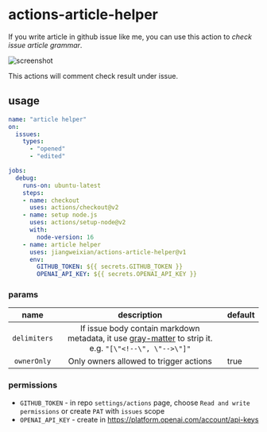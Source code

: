 # actions-article-helper

If you write article in github issue like me, you can use this action to *check issue article grammar*.

![screenshot](https://pbs.twimg.com/media/Foxfv3GagAAHChH?format=jpg&name=medium)

This actions will comment check result under issue.

## usage

```yaml
name: "article helper"
on:
  issues:
    types:
      - "opened"
      - "edited"

jobs:
  debug:
    runs-on: ubuntu-latest
    steps:
    - name: checkout
      uses: actions/checkout@v2
    - name: setup node.js
      uses: actions/setup-node@v2
      with:
        node-version: 16
    - name: article helper
      uses: jiangweixian/actions-article-helper@v1
      env:
        GITHUB_TOKEN: ${{ secrets.GITHUB_TOKEN }}
        OPENAI_API_KEY: ${{ secrets.OPENAI_API_KEY }}

```

### params

|name|description|default|
|:---:|:---:|:---|
|`delimiters`|If issue body contain markdown metadata, it use [gray-matter](https://www.npmjs.com/package/gray-matter) to strip it. e.g. `"[\"<!--\", \"-->\"]"` ||
|`ownerOnly`|Only owners allowed to trigger actions|true|


### permissions

- `GITHUB_TOKEN` - in repo `settings/actions` page, choose `Read and write permissions` or create `PAT` with `issues` scope
- `OPENAI_API_KEY` - create in https://platform.openai.com/account/api-keys